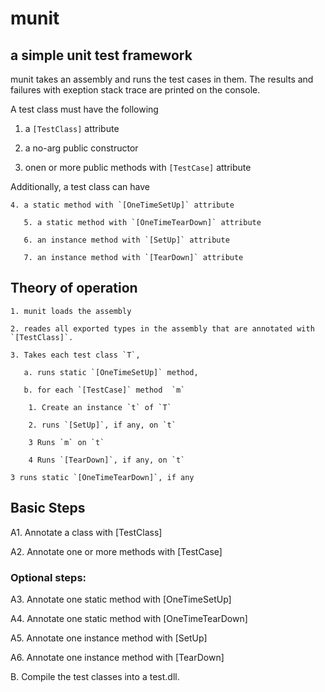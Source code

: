 # munit

##  a simple unit test framework

  
munit takes an assembly and runs the test cases in them.
The results and failures with exeption stack trace are printed on the console.
  
A test class must have the following
  
   1. a `[TestClass]` attribute
   
   2. a no-arg public constructor
   
   3. onen or more public methods with `[TestCase]` attribute
  
Additionally, a test class can have
   
    4. a static method with `[OneTimeSetUp]` attribute

       5. a static method with `[OneTimeTearDown]` attribute

       6. an instance method with `[SetUp]` attribute

       7. an instance method with `[TearDown]` attribute
  
  
## Theory of operation

    1. munit loads the assembly 
  
    2. reades all exported types in the assembly that are annotated with `[TestClass]`.
  
    3. Takes each test class `T`, 

       a. runs static `[OneTimeSetUp]` method, 

       b. for each `[TestCase]` method  `m`
       
        1. Create an instance `t` of `T` 
        
        2. runs `[SetUp]`, if any, on `t`
       
        3 Runs `m` on `t`
       
        4 Runs `[TearDown]`, if any, on `t`
    
    3 runs static `[OneTimeTearDown]`, if any
   
  
## Basic Steps
  
   A1. Annotate a class with [TestClass]
 
   A2. Annotate one or more methods with [TestCase] 
  
### Optional steps:

  A3. Annotate one static method with [OneTimeSetUp]     
  
  A4. Annotate one static method with [OneTimeTearDown] 
  
  A5. Annotate one instance method with [SetUp]           
  
  A6. Annotate one instance method with [TearDown]        
  
  B. Compile the test classes into a test.dll.
